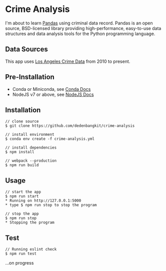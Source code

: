 # Crime Analysis 
I'm about to learn [Pandas](https://pandas.pydata.org/) using criminal data record. Pandas is an open source, BSD-licensed library providing high-performance, easy-to-use data structures and data analysis tools for the Python programming language.

## Data Sources 
This app uses [Los Angeles Crime Data](https://catalog.data.gov/dataset/crime-data-from-2010-to-present) from 2010 to present.

## Pre-Installation
- Conda or Miniconda, see [Conda Docs](https://conda.io/docs/)
- NodeJS v7 or above, see [NodeJS Docs](https://nodejs.org/en/)

## Installation
```
// clone source
$ git clone https://github.com/dedenbangkit/crime-analysis

// install environment
$ conda env create -f crime-analysis.yml

// install dependencies
$ npm install

// webpack --production
$ npm run build 
```

## Usage 
```
// start the app 
$ npm run start 
* Running on http://127.0.0.1:5000
* type $ npm run stop to stop the program

// stop the app 
$ npm run stop
* Stopping the program
```

## Test 
```
// Running eslint check 
$ npm run test
```

...on progress
